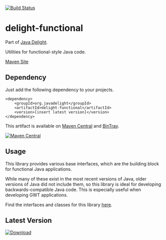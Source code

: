 [![Build Status](https://travis-ci.org/javadelight/delight-functional.svg)](https://travis-ci.org/javadelight/delight-functional)

delight-functional
======

Part of [Java Delight](https://github.com/javadelight/delight-main#java-delight-suite).

Utilities for functional-style Java code.

[Maven Site](http://modules.appjangle.com/delight-functional/latest/project-reports.html)

## Dependency

Just add the following dependency to your projects.

```
<dependency>
    <groupId>org.javadelight</groupId>
    <artifactId>delight-functional</artifactId>
    <version>[insert latest version]</version>
</dependency>
```

This artifact is available on [Maven Central](https://search.maven.org/#search%7Cga%7C1%7Cdelight-functional) and 
[BinTray](https://bintray.com/javadelight/javadelight/delight-functional).

[![Maven Central](https://img.shields.io/maven-central/v/org.javadelight/delight-functional.svg)](https://search.maven.org/#search%7Cga%7C1%7Cdelight-functional)


## Usage

This library provides various base interfaces, which are the building block for functional Java applications.

While many of these exist in the most recent versions of Java, older versions of Java did not include them, so this library is ideal 
for developing backwards-compatible Java code. This is especially useful when developing GWT applications.

Find the interfaces and classes for this library [here](http://modules.appjangle.com/delight-functional/latest/apidocs/delight/functional/package-summary.html).

## Latest Version

[ ![Download](https://api.bintray.com/packages/javadelight/javadelight/delight-functional/images/download.svg) ](https://bintray.com/javadelight/javadelight/delight-functional/_latestVersion)
